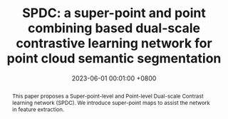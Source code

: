 ---
title:          'SPDC: a super-point and point combining based dual-scale contrastive learning network for point cloud semantic segmentation'
date:           2023-06-01 00:01:00 +0800
selected:       true
pub:            "IEEE TGRS (SCI, JCR Q1, IF=7.5)"
pub_date:       "2023"
abstract: >-
  This paper proposes a Super-point-level and Point-level Dual-scale Contrast learning network (SPDC). We introduce super-point maps to assist the network in feature extraction.
 

cover:          assets/images/covers/SPDC.png
authors:
  - Shuai Zhang
  - Weihong Huang
  - Yiping Chen
  - Shuhang Zhang 
  - Wuming Zhang
  - Jonathan Li

links:
  Paper: https://isprs-archives.copernicus.org/articles/XLVIII-1-W1-2023/571/2023/isprs-archives-XLVIII-1-W1-2023-571-2023.pdf
---